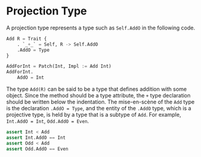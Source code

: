 # Projection Type

A projection type represents a type such as ``Self.AddO`` in the following code.

```python
Add R = Trait {
    . `_+_` = Self, R -> Self.AddO
    .AddO = Type
}

AddForInt = Patch(Int, Impl := Add Int)
AddForInt.
    AddO = Int
```

The type ``Add(R)`` can be said to be a type that defines addition with some object. Since the method should be a type attribute, the `+` type declaration should be written below the indentation.
The mise-en-scène of the `Add` type is the declaration `.AddO = Type`, and the entity of the `.AddO` type, which is a projective type, is held by a type that is a subtype of `Add`. For example, `Int.AddO = Int`, `Odd.AddO = Even`.

```python
assert Int < Add
assert Int.AddO == Int
assert Odd < Add
assert Odd.AddO == Even
```
